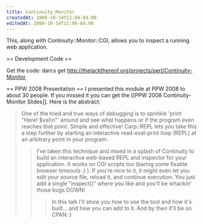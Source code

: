 ```yaml
---
title: Continuity_Monitor
createdAt: 2008-10-14T11:04-04:00
editedAt: 2008-10-14T11:06-04:00
---
```


This, along with Continuity::Monitor::CGI, allows you to inspect a running web application.

== Development Code ==

Get the code: darcs get http://thelackthereof.org/projects/perl/Continuity-Monitor

== PPW 2008 Presentation ==
I presented this module at PPW 2008 to about 30 people. If you missed it you can get the [[PPW 2008 Continuity-Monitor Slides]]. Here is the abstract:

<blockquote>
One of the tried and true ways of debugging is to sprinkle 'print "Here! $val\n"' around and see what happens or if the program even reaches that point. Simple and effective! Carp::REPL lets you take this a step further by starting an interactive read-eval-print loop (REPL) at an arbitrary point in your program.

<blockquote>
I've taken this technique and mixed in a splash of Continuity to build an interactive web-based REPL and inspector for your application. It works on CGI scripts too (baring some fixable browser timeouts :) ). If you're nice to it, it might even let you edit your source file, reload it, and continue execution. You just add a single "inspect()" where you like and you'll be whackin' those bugs DOWN!

<blockquote>
In this talk I'll show you how to use the tool and how it's built... and how you can add to it. And by then it'll be on CPAN :) 

